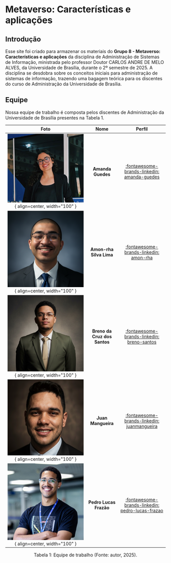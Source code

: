 # **Metaverso: Características e aplicações**

## **Introdução**
Esse site foi criado para armazenar os materiais do **Grupo 8 - Metaverso: Características e aplicações** da disciplina de Administração de Sistemas de Informação, ministrada pelo professor Doutor CARLOS ANDRE DE MELO ALVES, da Universidade de Brasília, durante o 2º semestre de 2025. A disciplina se desdobra sobre os conceitos iniciais para administração de sistemas de informação, trazendo uma bagagem teórica para os discentes do curso de Administração da Universidade de Brasília.

## **Equipe**
Nossa equipe de trabalho é composta pelos discentes de Administração da Universidade de Brasília presentes na Tabela 1.

| Foto        | Nome                                 | Perfil |
| :---------: | :----------------------------------: | :----: |
| ![Foto Amanda Guedes (Membro Time)](assets/perfil_amanda.jpg){ align=center, width="100" } | **Amanda Guedes** | [:fontawesome-brands-linkedin: amanda-guedes](https://www.linkedin.com/in/amanda-guedes-027430285/) |
| ![Foto Amon-rha Silva (Membro Time)](assets/perfil_amon_rha.png){ align=center, width="100" } | **Amon-rha Silva Lima** | [:fontawesome-brands-linkedin: amon-rha](https://linkedin.com/in/amon-rha-silva-lima-341094385/) |
| ![Foto Breno da Cruz (Membro Time)](assets/perfil_breno.jpg){ align=center, width="100" } | **Breno da Cruz dos Santos** | [:fontawesome-brands-linkedin: breno-santos](https://linkedin.com/in/breno-santos-a54332265/) |
| ![Foto Juan Mangueira(Membro Time)](assets/perfil_juan.png){ align=center, width="100" } | **Juan Mangueira** | [:fontawesome-brands-linkedin: juanmangueira](https://linkedin.com/in/juanmangueira/) |
| ![Foto Pedro Lucas Frazão (Membro Time)](assets/perfil_pedro.jpg){ align=center, width="100" } | **Pedro Lucas Frazão** | [:fontawesome-brands-linkedin: pedro-lucas-frazao](https://linkedin.com/in/pedro-lucas-fraz%C3%A3o-de-carvalho-82823528a/) |

<div style="text-align: center">
<p> Tabela 1: Equipe de trabalho (Fonte: autor, 2025).</p>
</div>